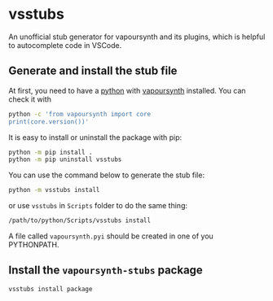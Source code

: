 # vsstubs
An unofficial stub generator for vapoursynth and its plugins, which is helpful to autocomplete code in VSCode.

## Generate and install the stub file

At first, you need to have a [python](https://www.python.org/) with [vapoursynth](https://www.vapoursynth.com/) installed. You can check it with
```bash
python -c 'from vapoursynth import core
print(core.version())'
```

It is easy to install or uninstall the package with pip:
```bash
python -m pip install .
python -m pip uninstall vsstubs
```

You can use the command below to generate the stub file:
```bash
python -m vsstubs install
```

or use `vsstubs` in `Scripts` folder to do the same thing:
```bash
/path/to/python/Scripts/vsstubs install
```

A file called `vapoursynth.pyi` should be created in one of you PYTHONPATH.

## Install the `vapoursynth-stubs` package

```bash
vsstubs install package
```
